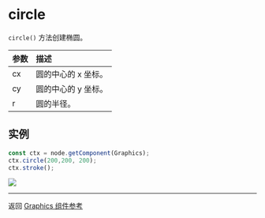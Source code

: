 # circle

`circle()` 方法创建椭圆。

| 参数 |   描述
| :-------------- | :----------- |
|cx | 圆的中心的 x 坐标。
|cy | 圆的中心的 y 坐标。
|r | 圆的半径。

## 实例

```ts
const ctx = node.getComponent(Graphics);
ctx.circle(200,200, 200);
ctx.stroke();
```

<a href="circle.png"><img src="circle.png"></a>

<hr>

返回 [Graphics 组件参考](../graphics.md)
